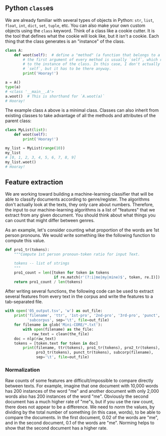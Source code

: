 ## Python `class`es

We are already familiar with several types of objects in Python: `str`, `list`,
`float`, `int`, `dict`, `set`, `tuple`, etc. You can also make your own custom
objects using the `class` keyword. Think of a class like a cookie cutter. It
is the tool that defines what the cookie will look like, but it isn't a cookie.
Each thing that the class generates is an "instance" of the class.

```python
class A:
    def woot(self):  # define a "method" (a function that belongs to a class)
        # the first argument of every method is usually `self`, which refers
        # to the instance of the class. In this case, I don't actually use
        # `self`, but it has to be there anyway.
        print('Hooray!')

a = A()
type(a)
# <class '__main__.A'>
a.woot()  # This is shorthand for `A.woot(a)`
# Hooray!
```

The example class `A` above is a minimal class. Classes can also inherit from
existing classes to take advantage of all the methods and attributes of the
parent class:

```python
class MyList(list):
    def woot(self):
        print('Hooray!')

my_list = MyList(range(10))
my_list
# [0, 1, 2, 3, 4, 5, 6, 7, 8, 9]
my_list.woot()
# Hooray!
```

## Feature extraction

We are working toward building a machine-learning classifier that will be able
to classify documents according to genre/register. The algorithms don't
actually look at the texts, they only care about numbers. Therefore, the input
to our machine-learning algorithms is a list of "features" that we extract from
any given document. You should think about what things you can count that might
differ between genres.

As an example, let's consider counting what proportion of the words are 1st
person pronouns. We would write something like the following function to
compute this value.

```python
def pro1_tr(tokens):
    """Compute 1st person pronoun-token ratio for input Text.

    tokens -- list of strings
    """
    pro1_count = len([token for token in tokens
                      if re.match(r'(?:i|me|my|mine)$', token, re.I)])
    return pro1_count / len(tokens)
```

After writing several functions, the following code can be used to extract
several features from every text in the corpus and write the features to a
tab-separated file.

```python
with open('05_output.tsv', 'w') as out_file:
    print('filename', 'ttr', '1st-pro', '2nd-pro', '3rd-pro', 'punct',
          'subcorpus', sep='\t', file=out_file)
    for filename in glob('Mini-CORE/*.txt'):
        with open(filename) as the_file:
            raw_text = clean(the_file)
	doc = nlp(raw_text)
	tokens = [token.text for token in doc]
        print(filename, ttr(tokens), pro1_tr(tokens), pro2_tr(tokens),
              pro3_tr(tokens), punct_tr(tokens), subcorp(filename),
              sep='\t', file=out_file)
```


### Normalization

Raw counts of some features are difficult/impossible to compare directly between
texts. For example, imagine that one document with 10,000 words has
200 instances of the word "me" and another document with only 2,000 words also
has 200 instances of the word "me". Obviously the second document has a much
higher rate of "me"s, but if you use the raw count, there does not appear to
be a difference. We need to *norm* the values, by dividing by the total number
of something (in this case, words), to be able to compare the documents. In the
first document, 0.02 of the words are "me", and in the second document, 0.1 of
the words are "me". Norming helps to show that the second document has a higher
rate.
